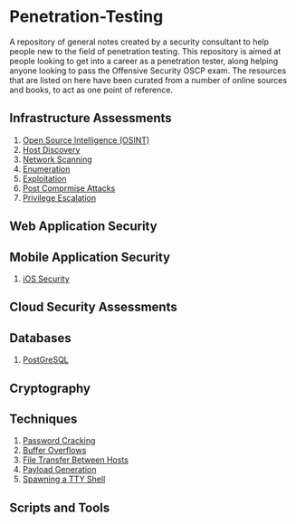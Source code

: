 # Penetration-Testing

A repository of general notes created by a security consultant to help people new to the field of penetration testing.  This repository is aimed at people looking to get into a career as a penetration tester, along helping anyone looking to pass the Offensive Security OSCP exam.  The resources that are listed on here have been curated from a number of online sources and books, to act as one point of reference.

## Infrastructure Assessments

1) [Open Source Intelligence (OSINT)](Open-Source-Intelligence/readme.md)
2) [Host Discovery](host-discovery/README.md)
3) [Network Scanning](Network-Scanning/README.md)
4) [Enumeration](Enumeration/readme.md)
5) [Exploitation](exploitation/readme.md)
6) [Post Comprmise Attacks](Post-Compromise/readme.md)
7) [Privilege Escalation](Privilege-Escalation/readme.md)

## Web Application Security

## Mobile Application Security

1) [iOS Security](iOS/iOS-home.md)

## Cloud Security Assessments

## Databases

1) [PostGreSQL](PostgreSQL/readme.md)

## Cryptography

## Techniques
1) [Password Cracking](password-cracking/readme.md)
2) [Buffer Overflows](Buffer-Overflows/readme.md)
3) [File Transfer Between Hosts](File-Transfer/readme.md)
4) [Payload Generation](Payload-Generation/README.md)
5) [Spawning a TTY Shell](Techniques/spawning-tty.md)

## Scripts and Tools
